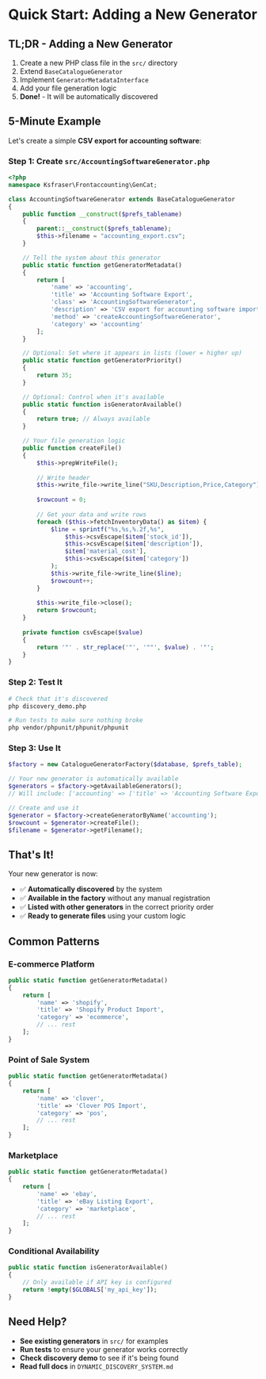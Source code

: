 # Quick Start: Adding a New Generator

## TL;DR - Adding a New Generator

1. Create a new PHP class file in the `src/` directory
2. Extend `BaseCatalogueGenerator` 
3. Implement `GeneratorMetadataInterface`
4. Add your file generation logic
5. **Done!** - It will be automatically discovered

## 5-Minute Example

Let's create a simple **CSV export for accounting software**:

### Step 1: Create `src/AccountingSoftwareGenerator.php`

```php
<?php
namespace Ksfraser\Frontaccounting\GenCat;

class AccountingSoftwareGenerator extends BaseCatalogueGenerator
{
    public function __construct($prefs_tablename)
    {
        parent::__construct($prefs_tablename);
        $this->filename = "accounting_export.csv";
    }

    // Tell the system about this generator
    public static function getGeneratorMetadata()
    {
        return [
            'name' => 'accounting',
            'title' => 'Accounting Software Export',
            'class' => 'AccountingSoftwareGenerator',
            'description' => 'CSV export for accounting software import',
            'method' => 'createAccountingSoftwareGenerator',
            'category' => 'accounting'
        ];
    }

    // Optional: Set where it appears in lists (lower = higher up)
    public static function getGeneratorPriority()
    {
        return 35;
    }

    // Optional: Control when it's available
    public static function isGeneratorAvailable()
    {
        return true; // Always available
    }

    // Your file generation logic
    public function createFile()
    {
        $this->prepWriteFile();
        
        // Write header
        $this->write_file->write_line("SKU,Description,Price,Category");
        
        $rowcount = 0;
        
        // Get your data and write rows
        foreach ($this->fetchInventoryData() as $item) {
            $line = sprintf("%s,%s,%.2f,%s",
                $this->csvEscape($item['stock_id']),
                $this->csvEscape($item['description']),
                $item['material_cost'],
                $this->csvEscape($item['category'])
            );
            $this->write_file->write_line($line);
            $rowcount++;
        }
        
        $this->write_file->close();
        return $rowcount;
    }
    
    private function csvEscape($value)
    {
        return '"' . str_replace('"', '""', $value) . '"';
    }
}
```

### Step 2: Test It

```bash
# Check that it's discovered
php discovery_demo.php

# Run tests to make sure nothing broke
php vendor/phpunit/phpunit/phpunit
```

### Step 3: Use It

```php
$factory = new CatalogueGeneratorFactory($database, $prefs_table);

// Your new generator is automatically available
$generators = $factory->getAvailableGenerators();
// Will include: ['accounting' => ['title' => 'Accounting Software Export', ...]]

// Create and use it
$generator = $factory->createGeneratorByName('accounting');
$rowcount = $generator->createFile();
$filename = $generator->getFilename();
```

## That's It!

Your new generator is now:
- ✅ **Automatically discovered** by the system
- ✅ **Available in the factory** without any manual registration
- ✅ **Listed with other generators** in the correct priority order
- ✅ **Ready to generate files** using your custom logic

## Common Patterns

### E-commerce Platform
```php
public static function getGeneratorMetadata()
{
    return [
        'name' => 'shopify',
        'title' => 'Shopify Product Import',
        'category' => 'ecommerce',
        // ... rest
    ];
}
```

### Point of Sale System  
```php
public static function getGeneratorMetadata()
{
    return [
        'name' => 'clover',
        'title' => 'Clover POS Import',
        'category' => 'pos',
        // ... rest  
    ];
}
```

### Marketplace
```php  
public static function getGeneratorMetadata()
{
    return [
        'name' => 'ebay',
        'title' => 'eBay Listing Export',
        'category' => 'marketplace',
        // ... rest
    ];
}
```

### Conditional Availability
```php
public static function isGeneratorAvailable()
{
    // Only available if API key is configured
    return !empty($GLOBALS['my_api_key']);
}
```

## Need Help?

- **See existing generators** in `src/` for examples
- **Run tests** to ensure your generator works correctly  
- **Check discovery demo** to see if it's being found
- **Read full docs** in `DYNAMIC_DISCOVERY_SYSTEM.md`
